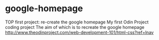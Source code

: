 # google-homepage
TOP first project: re-create the google homepage
My first Odin Project coding project
The aim of which is to recreate the google homepage
http://www.theodinproject.com/web-development-101/html-css?ref=lnav
